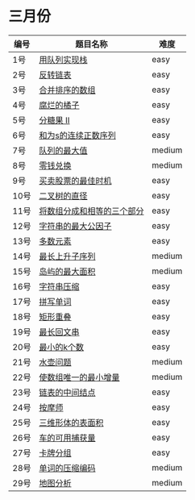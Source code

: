 # 三月份

**编号**|**题目名称**|**难度**
--------|------------|-------
1号|[用队列实现栈](./第1题%20225.%20用队列实现栈)|easy
2号|[反转链表](./第2题%20206.%20反转链表)|easy
3号|[合并排序的数组](./第3题%2010.01.%20合并排序的数组)|easy
4号|[腐烂的橘子](./第4题%20994.%20腐烂的橘子)|easy
5号|[分糖果 II](./第5题%201103.%20分糖果%20II)|easy
6号|[和为s的连续正数序列](./第6题%20面试题57%20-%20II.%20和为s的连续正数序列)|easy
7号|[队列的最大值](./第7题%20面试题59%20-%20II.%20队列的最大值)|medium
8号|[零钱兑换](./第8题%20322.%20%零钱兑换)|medium
9号|[买卖股票的最佳时机](./第9题%20121.%20%买卖股票的最佳时机)|easy
10号|[二叉树的直径](./第10题%20543.%20%二叉树的直径)|easy
11号|[将数组分成和相等的三个部分](./第11题%201013.%20%将数组分成和相等的三个部分)|easy
12号|[字符串的最大公因子](./第12题%201071.%20%字符串的最大公因子)|easy
13号|[多数元素](./第13题%20169.%20%多数元素)|easy
14号|[最长上升子序列](./第14题%20300.%20%最长上升子序列)|medium
15号|[岛屿的最大面积](./第15题%20695.%20%岛屿的最大面积)|medium
16号|[字符串压缩](./第16题%20面试题%2001.06.%20字符串压缩)|easy
17号|[拼写单词](./第17题%201160.%20拼写单词)|easy
18号|[矩形重叠](./第18题%20836.%20矩形重叠)|easy
19号|[最长回文串](./第19题%20409.%20最长回文串)|easy
20号|[最小的k个数](./第20题%20面试题40.%20最小的k个数)|easy
21号|[水壶问题](./第21题%20365.%20%水壶问题)|medium
22号|[使数组唯一的最小增量](./第22题%20945.%20%使数组唯一的最小增量)|medium
23号|[链表的中间结点](./第23题%20876.%20链表的中间结点)|easy
24号|[按摩师](./第24题%24面试题%2017.16.%20按摩师)|easy
25号|[三维形体的表面积](./第25题%20892.%20三维形体的表面积)|easy
26号|[车的可用捕获量](./第26题%20999.%20车的可用捕获量)|easy
27号|[卡牌分组](./第27题%20914.%20卡牌分组)|easy
28号|[单词的压缩编码](./第28题%20820.%20%使单词的压缩编码)|medium
29号|[地图分析](./第29题%201162.%20%地图分析)|medium
